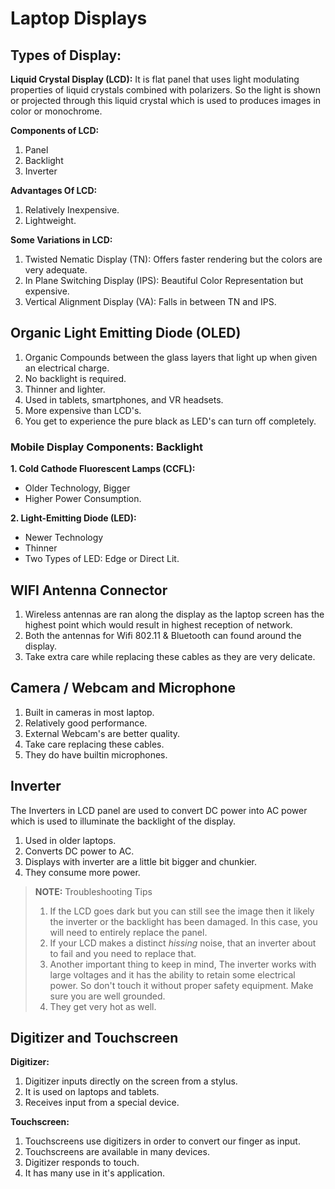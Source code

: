 # Laptop Displays

## Types of Display:

**Liquid Crystal Display (LCD):**
It is flat panel that uses light modulating properties of liquid crystals
combined with polarizers. So the light is shown or projected through this
liquid crystal which is used to produces images in color or monochrome.

**Components of LCD:**
1. Panel
1. Backlight
1. Inverter

**Advantages Of LCD:**
1. Relatively Inexpensive.
1. Lightweight.

**Some Variations in LCD:**
1. Twisted Nematic Display (TN): Offers faster rendering but the colors are very adequate.
1. In Plane Switching Display (IPS): Beautiful Color Representation but expensive.
1. Vertical Alignment Display (VA): Falls in between TN and IPS.


## Organic Light Emitting Diode (OLED)

1. Organic Compounds between the glass layers that light up when given an
   electrical charge.
1. No backlight is required. 
1. Thinner and lighter.
1. Used in tablets, smartphones, and VR headsets.
1. More expensive than LCD's.
1. You get to experience the pure black as LED's can turn off completely.

### Mobile Display Components: Backlight

**1. Cold Cathode Fluorescent Lamps (CCFL):**
* Older Technology, Bigger
* Higher Power Consumption.

**2. Light-Emitting Diode (LED):**
* Newer Technology
* Thinner
* Two Types of LED: Edge or Direct Lit.

## WIFI Antenna Connector

1. Wireless antennas are ran along the display as the laptop screen has the
   highest point which would result in highest reception of network.
1. Both the antennas for Wifi 802.11 & Bluetooth can found around the display.
1. Take extra care while replacing these cables as they are very delicate.

## Camera / Webcam and Microphone

1. Built in cameras in most laptop.
1. Relatively good performance.
1. External Webcam's are better quality.
1. Take care replacing these cables.
1. They do have builtin microphones.


## Inverter

The Inverters in LCD panel are used to convert DC power into AC power which is
used to illuminate the backlight of the display.

1. Used in older laptops.
1. Converts DC power to AC.
1. Displays with inverter are a little bit bigger and chunkier.
1. They consume more power.

> **NOTE:** Troubleshooting Tips
> 1. If the LCD goes dark but you can still see the image then it likely the
>    inverter or the backlight has been damaged. In this case, you will need to
>    entirely replace the panel.
> 1. If your LCD makes a distinct *hissing* noise, that an inverter about to fail
>    and you need to replace that.
> 1. Another important thing to keep in mind, The inverter works with large
>    voltages and it has the ability to retain some electrical power. So don't
>    touch it without proper safety equipment. Make sure you are well grounded.
> 1. They get very hot as well.

## Digitizer and Touchscreen

**Digitizer:**
1. Digitizer inputs directly on the screen from a stylus.
1. It is used on laptops and tablets.
1. Receives input from a special device.

**Touchscreen:**
1. Touchscreens use digitizers in order to convert our finger as input.
1. Touchscreens are available in many devices.
1. Digitizer responds to touch.
1. It has many use in it's application.


